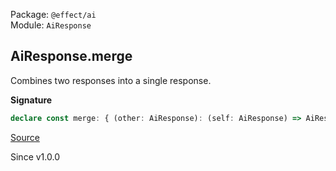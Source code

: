 Package: `@effect/ai`<br />
Module: `AiResponse`<br />

## AiResponse.merge

Combines two responses into a single response.

**Signature**

```ts
declare const merge: { (other: AiResponse): (self: AiResponse) => AiResponse; (self: AiResponse, other: AiResponse): AiResponse; }
```

[Source](https://github.com/Effect-TS/effect/tree/main/packages/ai/ai/src/AiResponse.ts#L753)

Since v1.0.0